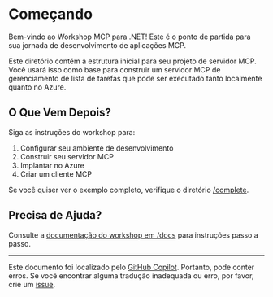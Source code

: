 # Começando

Bem-vindo ao Workshop MCP para .NET! Este é o ponto de partida para sua jornada de desenvolvimento de aplicações MCP.

Este diretório contém a estrutura inicial para seu projeto de servidor MCP. Você usará isso como base para construir um servidor MCP de gerenciamento de lista de tarefas que pode ser executado tanto localmente quanto no Azure.

## O Que Vem Depois?

Siga as instruções do workshop para:

1. Configurar seu ambiente de desenvolvimento
1. Construir seu servidor MCP
1. Implantar no Azure
1. Criar um cliente MCP

Se você quiser ver o exemplo completo, verifique o diretório [/complete](../complete).

## Precisa de Ajuda?

Consulte a [documentação do workshop em /docs](../docs/) para instruções passo a passo.

---

Este documento foi localizado pelo [GitHub Copilot](https://docs.github.com/copilot/about-github-copilot/what-is-github-copilot). Portanto, pode conter erros. Se você encontrar alguma tradução inadequada ou erro, por favor, crie um [issue](../../issues).